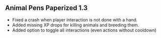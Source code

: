 ## Animal Pens Paperized 1.3

- Fixed a crash when player interaction is not done with a hand.
- Added missing XP drops for killing animals and breeding them.
- Added option to toggle all interactions (even actions without cooldown)